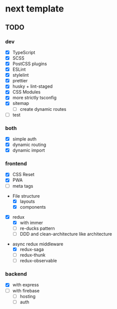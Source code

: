 # next template

## TODO

### dev

- [x] TypeScript
- [x] SCSS
- [x] PostCSS plugins
- [x] ESLint
- [x] stylelint
- [x] prettier
- [x] husky + lint-staged
- [x] CSS Modules
- [x] more strictly tsconfig
- [x] sitemap
  - [ ] create dynamic routes
- [ ] test

### both

- [x] simple auth
- [x] dynamic routing
- [x] dynamic import

### frontend

- [x] CSS Reset
- [x] PWA
- [ ] meta tags
- File structure
  - [x] layouts
  - [x] components
- [x] redux
  - [x] with immer
  - [ ] re-ducks pattern
  - [ ] DDD and clean-architecture like architecture
- async redux middleware
  - [x] redux-saga
  - [ ] redux-thunk
  - [ ] redux-observable

### backend

- [x] with express
- [ ] with firebase
  - [ ] hosting
  - [ ] auth
